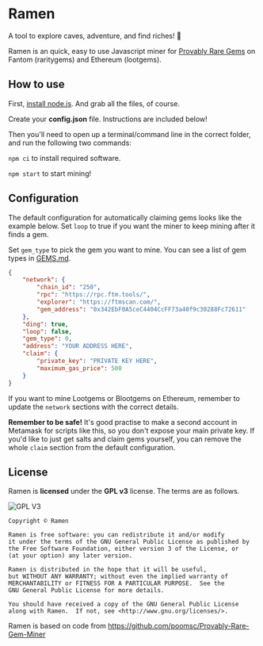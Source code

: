 # Ramen
A tool to explore caves, adventure, and find riches! 💎

Ramen is an quick, easy to use Javascript miner for [Provably Rare Gems](https://gems.alphafinance.io/#/rarity) on Fantom (raritygems) and Ethereum (lootgems).

## How to use
First, [install node.js](https://nodejs.org/en/). And grab all the files, of course.

Create your **config.json** file. Instructions are included below!

Then you'll need to open up a terminal/command line in the correct folder, and run the following two commands:

`npm ci` to install required software.


`npm start` to start mining!

## Configuration
The default configuration for automatically claiming gems looks like the example below. Set `loop` to true if you want the miner to keep mining after it finds a gem.

Set `gem_type` to pick the gem you want to mine. You can see a list of gem types in [GEMS.md](https://github.com/dmptrluke/ramen/blob/master/GEMS.md).

```json
{
    "network": {
        "chain_id": "250",
        "rpc": "https://rpc.ftm.tools/",
        "explorer": "https://ftmscan.com/",
        "gem_address": "0x342EbF0A5ceC4404CcFF73a40f9c30288Fc72611"
    },
    "ding": true,
    "loop": false,
    "gem_type": 0,
    "address": "YOUR ADDRESS HERE",
    "claim": {
        "private_key": "PRIVATE KEY HERE",
        "maximum_gas_price": 500
    }
}
```

If you want to mine Lootgems or Blootgems on Ethereum, remember to update the `network` sections with the correct details.

**Remember to be safe!** It's good practise to make a second account in Metamask for scripts like this, so you don't expose your main private key. If you'd like to just get salts and claim gems yourself, you can remove the whole `claim` section from the default configuration.

## License

Ramen is **licensed** under the **GPL v3** license. The terms are as follows.

![GPL V3](https://www.gnu.org/graphics/gplv3-127x51.png)
    
    Copyright © Ramen

    Ramen is free software: you can redistribute it and/or modify
    it under the terms of the GNU General Public License as published by
    the Free Software Foundation, either version 3 of the License, or
    (at your option) any later version.

    Ramen is distributed in the hope that it will be useful,
    but WITHOUT ANY WARRANTY; without even the implied warranty of
    MERCHANTABILITY or FITNESS FOR A PARTICULAR PURPOSE.  See the
    GNU General Public License for more details.

    You should have received a copy of the GNU General Public License
    along with Ramen.  If not, see <http://www.gnu.org/licenses/>.
    
Ramen is based on code from https://github.com/poomsc/Provably-Rare-Gem-Miner

